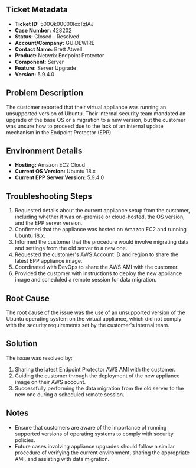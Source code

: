 ## Ticket Metadata
- **Ticket ID:** 500Qk00000IoxTzIAJ
- **Case Number:** 428202
- **Status:** Closed - Resolved
- **Account/Company:** GUIDEWIRE
- **Contact Name:** Brett Atwell
- **Product:** Netwrix Endpoint Protector
- **Component:** Server
- **Feature:** Server Upgrade
- **Version:** 5.9.4.0

## Problem Description
The customer reported that their virtual appliance was running an unsupported version of Ubuntu. Their internal security team mandated an upgrade of the base OS or a migration to a new version, but the customer was unsure how to proceed due to the lack of an internal update mechanism in the Endpoint Protector (EPP).

## Environment Details
- **Hosting:** Amazon EC2 Cloud
- **Current OS Version:** Ubuntu 18.x
- **Current EPP Server Version:** 5.9.4.0

## Troubleshooting Steps
1. Requested details about the current appliance setup from the customer, including whether it was on-premise or cloud-hosted, the OS version, and the EPP server version.
2. Confirmed that the appliance was hosted on Amazon EC2 and running Ubuntu 18.x.
3. Informed the customer that the procedure would involve migrating data and settings from the old server to a new one.
4. Requested the customer's AWS Account ID and region to share the latest EPP appliance image.
5. Coordinated with DevOps to share the AWS AMI with the customer.
6. Provided the customer with instructions to deploy the new appliance image and scheduled a remote session for data migration.

## Root Cause
The root cause of the issue was the use of an unsupported version of the Ubuntu operating system on the virtual appliance, which did not comply with the security requirements set by the customer's internal team.

## Solution
The issue was resolved by:
1. Sharing the latest Endpoint Protector AWS AMI with the customer.
2. Guiding the customer through the deployment of the new appliance image on their AWS account.
3. Successfully performing the data migration from the old server to the new one during a scheduled remote session.

## Notes
- Ensure that customers are aware of the importance of running supported versions of operating systems to comply with security policies.
- Future cases involving appliance upgrades should follow a similar procedure of verifying the current environment, sharing the appropriate AMI, and assisting with data migration.